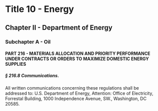 
# Title 10 - Energy
## Chapter II - Department of Energy
### Subchapter A - Oil
#### PART 216 - MATERIALS ALLOCATION AND PRIORITY PERFORMANCE UNDER CONTRACTS OR ORDERS TO MAXIMIZE DOMESTIC ENERGY SUPPLIES
##### § 216.8 Communications.

All written communications concerning these regulations shall be addressed to: U.S. Department of Energy, Attention: Office of Electricity, Forrestal Building, 1000 Independence Avenue, SW., Washington, DC 20585.
